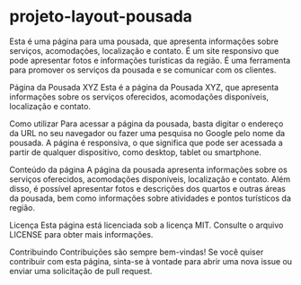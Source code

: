 # projeto-layout-pousada
Esta é uma página para uma pousada, que apresenta informações sobre serviços, acomodações, localização e contato. É um site responsivo que pode apresentar fotos e informações turísticas da região. É uma ferramenta para promover os serviços da pousada e se comunicar com os clientes.

Página da Pousada XYZ
Esta é a página da Pousada XYZ, que apresenta informações sobre os serviços oferecidos, acomodações disponíveis, localização e contato.

Como utilizar
Para acessar a página da pousada, basta digitar o endereço da URL no seu navegador ou fazer uma pesquisa no Google pelo nome da pousada. A página é responsiva, o que significa que pode ser acessada a partir de qualquer dispositivo, como desktop, tablet ou smartphone.

Conteúdo da página
A página da pousada apresenta informações sobre os serviços oferecidos, acomodações disponíveis, localização e contato. Além disso, é possível apresentar fotos e descrições dos quartos e outras áreas da pousada, bem como informações sobre atividades e pontos turísticos da região.

Licença
Esta página está licenciada sob a licença MIT. Consulte o arquivo LICENSE para obter mais informações.

Contribuindo
Contribuições são sempre bem-vindas! Se você quiser contribuir com esta página, sinta-se à vontade para abrir uma nova issue ou enviar uma solicitação de pull request.
